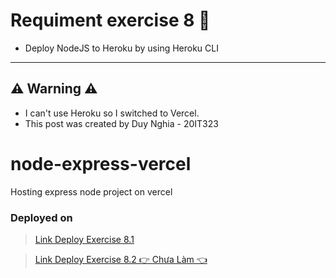 # Requiment exercise 8 🧾

- Deploy NodeJS to Heroku by using Heroku CLI

---

## ⚠ Warning ⚠

- I can't use Heroku so I switched to Vercel.
- This post was created by Duy Nghia - 20IT323

# node-express-vercel

Hosting express node project on vercel

### Deployed on

> [Link Deploy Exercise 8.1](https://cloud-computing-vku.vercel.app/home)

> [Link Deploy Exercise 8.2 👉 Chưa Làm 👈]()
